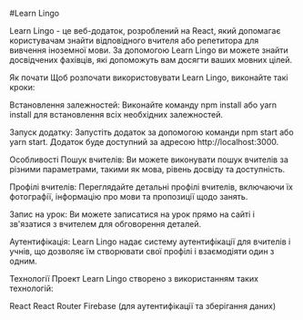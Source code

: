 #Learn Lingo

Learn Lingo - це веб-додаток, розроблений на React, який допомагає користувачам
знайти відповідного вчителя або репетитора для вивчення іноземної мови. За
допомогою Learn Lingo ви можете знайти досвідчених фахівців, які допоможуть вам
досягти ваших мовних цілей.

Як почати Щоб розпочати використовувати Learn Lingo, виконайте такі кроки:

Встановлення залежностей: Виконайте команду npm install або yarn install для
встановлення всіх необхідних залежностей.

Запуск додатку: Запустіть додаток за допомогою команди npm start або yarn start.
Додаток буде доступний за адресою http://localhost:3000.

Особливості Пошук вчителів: Ви можете виконувати пошук вчителів за різними
параметрами, такими як мова, рівень досвіду та доступність.

Профілі вчителів: Переглядайте детальні профілі вчителів, включаючи їх
фотографії, інформацію про мови та пропозиції щодо занять.

Запис на урок: Ви можете записатися на урок прямо на сайті і зв'язатися з
вчителем для обговорення деталей.

Аутентифікація: Learn Lingo надає систему аутентифікації для вчителів і учнів,
що дозволяє їм створювати свої профілі і взаємодіяти один з одним.

Технології Проект Learn Lingo створено з використанням таких технологій:

React React Router Firebase (для аутентифікації та зберігання даних)
